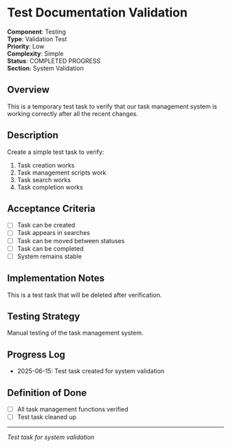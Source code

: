 # Test Documentation Validation

**Component**: Testing  
**Type**: Validation Test  
**Priority**: Low  
**Complexity**: Simple  
**Status**: COMPLETED PROGRESS  
**Section**: System Validation  

## Overview

This is a temporary test task to verify that our task management system is working correctly after all the recent changes.

## Description

Create a simple test task to verify:
1. Task creation works
2. Task management scripts work  
3. Task search works
4. Task completion works

## Acceptance Criteria

- [ ] Task can be created
- [ ] Task appears in searches
- [ ] Task can be moved between statuses
- [ ] Task can be completed
- [ ] System remains stable

## Implementation Notes

This is a test task that will be deleted after verification.

## Testing Strategy

Manual testing of the task management system.

## Progress Log

- 2025-06-15: Test task created for system validation

## Definition of Done

- [ ] All task management functions verified
- [ ] Test task cleaned up

---

*Test task for system validation*

